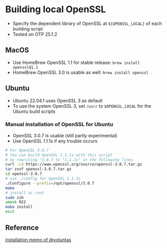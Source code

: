 # Building local OpenSSL

* Specify the dependent library of OpenSSL at `${OPENSSL_LOCAL}` of each building script
* Tested on OTP 25.1.2

## MacOS

* Use HomeBrew OpenSSL 1.1 for stable release: `brew install openssl@1.1`
* HomeBrew OpenSSL 3.0 is usable as well: `brew install openssl`

## Ubuntu

* Ubuntu 22.04.1 uses OpenSSL 3 as default
* To use the system OpenSSL 3, set `/usr/` to `$OPENSSL_LOCAL` for the Ubuntu build scripts 

### Manual installation of OpenSSL for Ubuntu

* OpenSSL 3.0.7 is usable (still partly experimental)
* Use OpenSSL 1.1.1s if any trouble occurs

```sh
# For OpenSSL 3.0.7
# You can build OpenSSL 1.1.1s with this script
# by rewriting "3.0.7 to "1.1.1s" in the following lines
curl -LO https://www.openssl.org/source/openssl-3.0.7.tar.gz
tar zxvf openssl-3.0.7.tar.gz
cd openssl-3.0.7
# use ./config for OpenSSL 1.1.1s
./Configure --prefix=/opt/openssl/3.0.7
make
# install as root
sudo zsh
umask 022
make install
exit
```

## Reference

[installation memo of @voluntas](https://zenn.dev/voluntas/articles/erlang-source-code-install)
